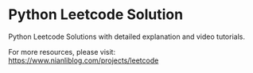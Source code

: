 # Python Leetcode Solution
Python Leetcode Solutions with detailed explanation and video tutorials.

For more resources, please visit: https://www.nianliblog.com/projects/leetcode
